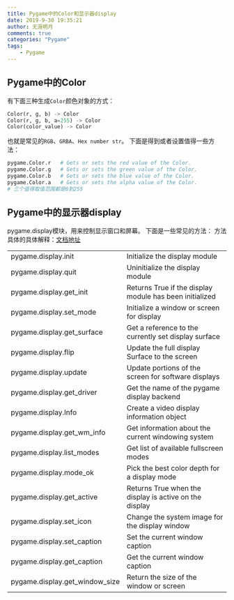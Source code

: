 ```yaml
---
title: Pygame中的Color和显示器display
date: 2019-9-30 19:35:21
author: 无涯明月
comments: true
categories: "Pygame"
tags: 
    - Pygame
---
```

## Pygame中的Color
有下面三种生成`Color`颜色对象的方式：
``` python
Color(r, g, b) -> Color
Color(r, g, b, a=255) -> Color
Color(color_value) -> Color
```

也就是常见的`RGB`、`GRBA`、`Hex number str`。
下面是得到或者设置值得一些方法：
``` python
pygame.Color.r   # Gets or sets the red value of the Color.
pygame.Color.g   # Gets or sets the green value of the Color.
pygame.Color.b   # Gets or sets the blue value of the Color.
pygame.Color.a   # Gets or sets the alpha value of the Color.
# 三个值得取值范围都是0到255
```

## Pygame中的显示器display
pygame.display模块，用来控制显示窗口和屏幕。
下面是一些常见的方法：
方法具体的具体解释：[文档地址](https://www.pygame.org/docs/ref/display.html)
<table>  
<tr><td>pygame.display.init</td>
<td>Initialize the display module
</td></tr><tr><td>pygame.display.quit
<td>Uninitialize the display module
</td></tr><tr><td>pygame.display.get_init
<td>Returns True if the display module has been initialized
</td></tr><tr><td>pygame.display.set_mode
<td>Initialize a window or screen for display
</td></tr><tr><td>pygame.display.get_surface
<td>Get a reference to the currently set display surface
</td></tr><tr><td>pygame.display.flip
<td>Update the full display Surface to the screen
</td></tr><tr><td>pygame.display.update
<td>Update portions of the screen for software displays
</td></tr><tr><td>pygame.display.get_driver
<td>Get the name of the pygame display backend
</td></tr><tr><td>pygame.display.Info
<td>Create a video display information object
</td></tr><tr><td>pygame.display.get_wm_info
<td>Get information about the current windowing system
</td></tr><tr><td>pygame.display.list_modes
<td>Get list of available fullscreen modes
</td></tr><tr><td>pygame.display.mode_ok
<td>Pick the best color depth for a display mode
</td></tr><tr><td>pygame.display.get_active
<td>Returns True when the display is active on the display
</td></tr><tr><td>pygame.display.set_icon
<td>Change the system image for the display window
</td></tr><tr><td>pygame.display.set_caption
<td>Set the current window caption
</td></tr><tr><td>pygame.display.get_caption
<td>Get the current window caption
</td></tr><tr><td>pygame.display.get_window_size
<td>Return the size of the window or screen</td></tr>
</table>








